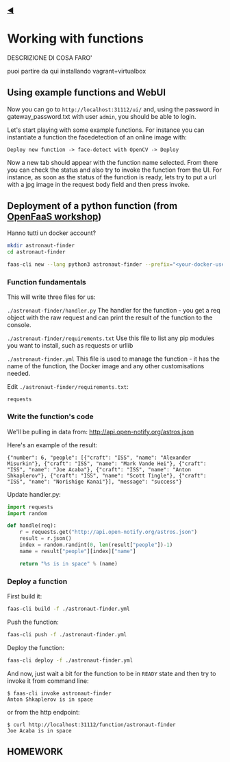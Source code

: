 ### [◀](README.md)

# Working with functions

DESCRIZIONE DI COSA FARO'

puoi partire da qui installando vagrant+virtualbox

## Using example functions and WebUI

Now you can go to `http://localhost:31112/ui/` and, using the password in gateway_password.txt with user `admin`, you should be able to login.

Let's start playing with some example functions. For instance you can instantiate a function the facedetection of an online image with:

```
Deploy new function -> face-detect with OpenCV -> Deploy
```

Now a new tab should appear with the function name selected. From there you can check the status and also try to invoke the function from the UI.
For instance, as soon as the status of the function is ready, lets try to put a url with a jpg image in the request body field and then press invoke.

## Deployment of a python function (from [OpenFaaS workshop](https://github.com/openfaas/workshop/blob/master/lab3.md#example-function-astronaut-finder))

Hanno tutti un docker account?

```bash
mkdir astronaut-finder
cd astronaut-finder

faas-cli new --lang python3 astronaut-finder --prefix="<your-docker-username-here>"
```

### Function fundamentals

This will write three files for us:

```./astronaut-finder/handler.py```
The handler for the function - you get a req object with the raw request and can print the result of the function to the console.

```./astronaut-finder/requirements.txt```
Use this file to list any pip modules you want to install, such as requests or urllib

```./astronaut-finder.yml```
This file is used to manage the function - it has the name of the function, the Docker image and any other customisations needed.

Edit `./astronaut-finder/requirements.txt`:

```
requests
```

### Write the function's code

We'll be pulling in data from: http://api.open-notify.org/astros.json

Here's an example of the result:

```
{"number": 6, "people": [{"craft": "ISS", "name": "Alexander Misurkin"}, {"craft": "ISS", "name": "Mark Vande Hei"}, {"craft": "ISS", "name": "Joe Acaba"}, {"craft": "ISS", "name": "Anton Shkaplerov"}, {"craft": "ISS", "name": "Scott Tingle"}, {"craft": "ISS", "name": "Norishige Kanai"}], "message": "success"}
```

Update handler.py:

```python
import requests
import random

def handle(req):
    r = requests.get("http://api.open-notify.org/astros.json")
    result = r.json()
    index = random.randint(0, len(result["people"])-1)
    name = result["people"][index]["name"]

    return "%s is in space" % (name)
```

### Deploy a function

First build it:

```bash
faas-cli build -f ./astronaut-finder.yml
```

Push the function:

```bash
faas-cli push -f ./astronaut-finder.yml
```

Deploy the function:

```bash
faas-cli deploy -f ./astronaut-finder.yml
```

And now, just wait a bit for the function to be in `READY` state and then try to invoke it from command line:

```
$ faas-cli invoke astronaut-finder
Anton Shkaplerov is in space
```

or from the http endpoint:

```
$ curl http://localhost:31112/function/astronaut-finder
Joe Acaba is in space
```

## HOMEWORK